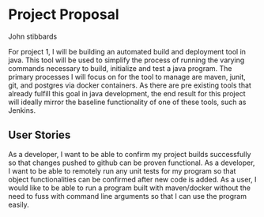 # Project Proposal

John stibbards

For project 1, I will be building an automated build and deployment tool in java. This tool will be used to simplify the process of running the varying commands necessary to build, initialize and test a java program. The primary processes I will focus on for the tool to manage are maven, junit, git, and postgres via docker containers. As there are pre existing tools that already fulfill this goal in java development, the end result for this project will ideally mirror the baseline functionality of one of these tools, such as Jenkins.

## User Stories

As a developer, I want to be able to confirm my project builds successfully so that changes pushed to github can be proven functional.
As a developer, I want to be able to remotely run any unit tests for my program so that object functionalities can be confirmed after new code is added.
As a user, I would like to be able to run a program built with maven/docker without the need to fuss with command line arguments so that I can use the program easily.
